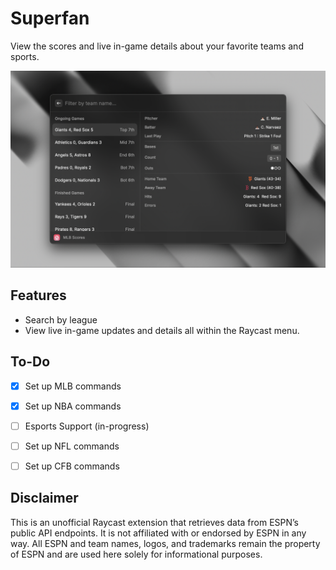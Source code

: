 # Superfan

View the scores and live in-game details about your favorite teams and sports.

![Superfan Screenshot](./metadata/superfan-1.png)


## Features 
- Search by league
- View live in-game updates and details all within the Raycast menu.


## To-Do
- [x] Set up MLB commands
- [x] Set up NBA commands
- [ ] Esports Support (in-progress)
- [ ] Set up NFL commands
- [ ] Set up CFB commands


## Disclaimer

This is an unofficial Raycast extension that retrieves data from ESPN’s public API endpoints. It is not affiliated with or endorsed by ESPN in any way. All ESPN and team names, logos, and trademarks remain the property of ESPN and are used here solely for informational purposes.
